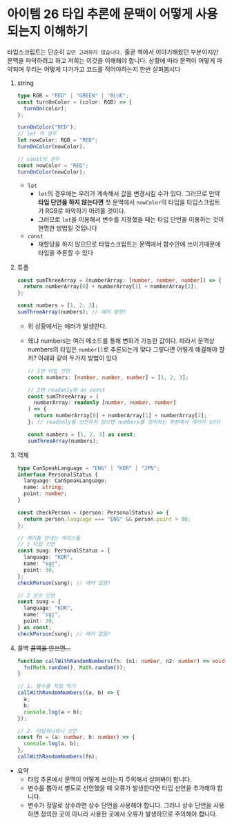 # 아이템 26 타입 추론에 문맥이 어떻게 사용되는지 이해하기

타입스크립트는 단순히 `값만 고려하지 않습니다.` 줄곧 책에서 이야기해왔던 부분이지만 문맥을 파악하려고 하고 저희는 이것을 이해해야 합니다. 상황에 따라 문맥이 어떻게 파악되며 우리는 어떻게 다가가고 코드를 적어야하는지 한번 살펴봅시다

1.  string

    ```typescript
    type RGB = "RED" | "GREEN" | "BLUE";
    const turnOnColor = (color: RGB) => {
      turnOn(color);
    };

    turnOnColor("RED");
    // let 의 경우
    let nowColor: RGB = "RED";
    turnOnColor(nowColor);

    // const의 경우
    const nowColor = "RED";
    turnOnColor(nowColor);
    ```

    - `let`
      - `let`의 경우에는 우리가 계속해서 값을 변경시킬 수가 있다. 그러므로 만약 **타입 단언을 하지 않는다면** 첫 문맥에서 `nowColor`의 타입을 타입스크립트가 RGB로 파악하기 어려울 것이다.
      - 그러므로 `let`을 이용해서 변수를 지정했을 때는 타입 단언을 이용하는 것이 현명한 방법일 것입니다
    - `const`
      - 재할당을 하지 않으므로 타입스크립트는 문맥에서 함수안에 쓰이기때문에 타입을 추론할 수 있다

2.  튜플

    ```typescript
    const sumThreeArray = (numberArray: [number, number, number]) => {
      return numberArray[0] + numberArray[1] + numberArray[2];
    };

    const numbers = [1, 2, 3];
    sumThreeArray(numbers); // 에러 발생!
    ```

    - 위 상황에서는 에러가 발생한다.
    - 왜냐 numbers는 여러 메소드를 통해 변화가 가능한 값이다. 따라서 문맥상 numbers의 타입은 `number[]`로 추론되는게 맞다 그렇다면 어떻게 해결해야 할까? 아래와 같이 두가지 방법이 있다

      ```typescript
      // 1번 타입 선언
      const numbers: [number, number, number] = [1, 2, 3];

      // 2번 readonly와 as const
      const sumThreeArray = (
        numberArray: readonly [number, number, number]
      ) => {
        return numberArray[0] + numberArray[1] + numberArray[2];
      }; // readonly를 선언하지 않으면 numbers를 정의하는 부분에서 에러가 난다!

      const numbers = [1, 2, 3] as const;
      sumThreeArray(numbers);
      ```

3.  객체

    ```typescript
    type CanSpeakLanguage = "ENG" | "KOR" | "JPN";
    interface PersonalStatus {
      language: CanSpeakLanguage;
      name: string;
      point: number;
    }

    const checkPerson = (person: PersonalStatus) => {
      return person.language === "ENG" && person.point > 80;
    };

    // 에러를 안내는 케이스들
    // 1 타입 선언
    const sung: PersonalStatus = {
      language: "KOR",
      name: "sgj",
      point: 30,
    };
    checkPerson(sung); // 에러 없음!

    // 2 상수 단언
    const sung = {
      language: "KOR",
      name: "sgj",
      point: 30,
    } as const;
    checkPerson(sung); // 에러 없음!
    ```

4.  콜백 ~~콜백을 안쓰면...~~

    ```typescript
    function callWithRandomNumbers(fn: (n1: number, n2: number) => void) {
      fn(Math.random(), Math.random());
    }

    // 1. 함수를 직접 적기
    callWithRandomNumbers((a, b) => {
      a;
      b;
      console.log(a + b);
    });

    // 2. 타입하나하나 선언
    const fn = (a: number, b: number) => {
      console.log(a, b);
    };
    callWithRandomNumbers(fn);
    ```

- 요약
  - 타입 추론에서 문맥이 어떻게 쓰이는지 주의해서 살펴봐야 합니다.
  - 변수를 뽑아서 별도로 선언했을 때 오류가 발생한다면 타입 선언을 추가해야 합니다.
  - 변수가 정말로 상수라면 상수 단언을 사용해야 합니다. 그러나 상수 단언을 사용하면 정의한 곳이 아니라 사용한 곳에서 오류가 발생하므로 주의해야 합니다.
